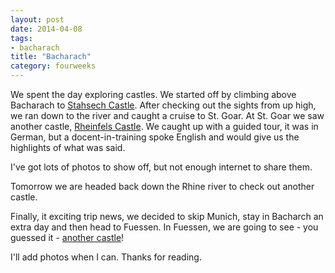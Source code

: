 ```yaml
---
layout: post
date: 2014-04-08
tags:
- bacharach
title: "Bacharach"
category: fourweeks
---
```

<p>We spent the day exploring castles. We started off by climbing above Bacharach to <a href="http://en.wikipedia.org/wiki/Stahleck_Castle">Stahsech Castle</a>. After checking out the sights from up high, we ran down to the river and caught a cruise to St. Goar. At St. Goar we saw another castle,&nbsp;<a href="http://en.wikipedia.org/wiki/Rheinfels_Castle">Rheinfels Castle</a>. We caught up with a guided tour, it was in German, but a docent-in-training spoke English and would give us the highlights of what was said.&nbsp;</p>
<p>I've got lots of photos to show off, but not enough internet to share them.</p>
<p>Tomorrow we are headed back down the Rhine river to check out another castle.</p>
<p>Finally, it exciting trip news, we decided to skip Munich, stay in Bacharch an extra day and then head to Fuessen. In Fuessen, we are going to see - you guessed it - <a href="http://en.wikipedia.org/wiki/Neuschwanstein_Castle">another castle</a>!</p>
<p>I'll add photos when I can. Thanks for reading.</p>
